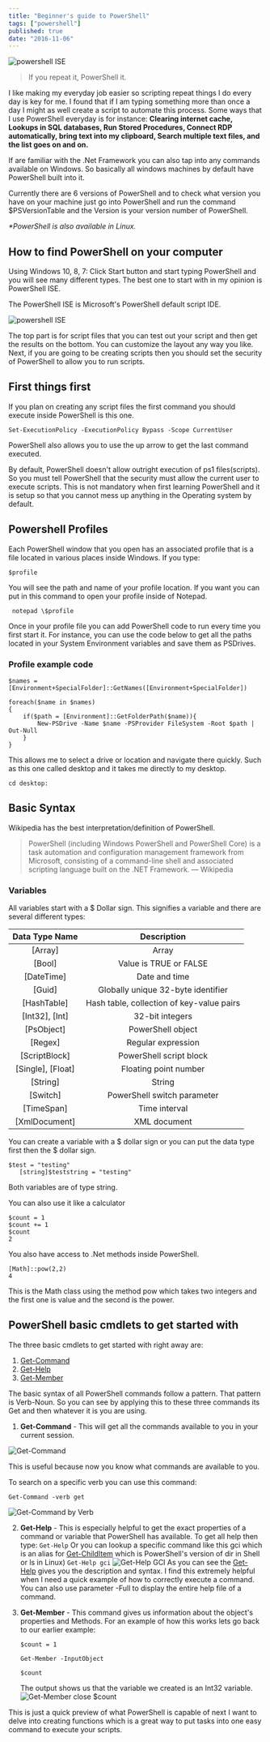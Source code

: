 ```yaml
---
title: "Beginner's guide to PowerShell"
tags: ["powershell"]
published: true
date: "2016-11-06"
---
```


![powershell ISE](../../../src/images/poshBlack.jpg)

> If you repeat it, PowerShell it.

I like making my everyday job easier so scripting repeat things I do every day is key for me. I found that if I am typing something more than once a day I might as well create a script to automate this process.
Some ways that I use PowerShell everyday is for instance:
**Clearing internet cache, Lookups in SQL databases, Run Stored Procedures, Connect RDP automatically, bring text into my clipboard, Search multiple text files, and the list goes on and on.**

If are familiar with the .Net Framework you can also tap into any commands available on Windows. So basically all windows machines by default have PowerShell built into it.

Currently there are 6 versions of PowerShell and to check what version you have on your machine just go into PowerShell and run the command \$PSVersionTable and the Version is your version number of PowerShell.

_\*PowerShell is also available in Linux._

## How to find PowerShell on your computer

Using Windows 10, 8, 7:
Click Start button and start typing PowerShell and you will see many different types. The best one to start with in my opinion is PowerShell ISE.

The PowerShell ISE is Microsoft's PowerShell default script IDE.

![powershell ISE](../../../src/images/powershellIDE.png)

The top part is for script files that you can test out your script and then get the results on the bottom. You can customize the layout any way you like.
Next, if you are going to be creating scripts then you should set the security of PowerShell to allow you to run scripts.

## First things first

If you plan on creating any script files the first command you should execute inside PowerShell is this one.

    Set-ExecutionPolicy -ExecutionPolicy Bypass -Scope CurrentUser

PowerShell also allows you to use the up arrow to get the last command executed.

By default, PowerShell doesn't allow outright execution of ps1 files(scripts). So you must tell PowerShell that the security must allow the current user to execute scripts.
This is not mandatory when first learning PowerShell and it is setup so that you cannot mess up anything in the Operating system by default.

## Powershell Profiles

Each PowerShell window that you open has an associated profile that is a file located in various places inside Windows.
If you type:

    $profile

You will see the path and name of your profile location.
If you want you can put in this command to open your profile inside of Notepad.

     notepad \$profile

Once in your profile file you can add PowerShell code to run every time you first start it. For instance, you can use the code below to get all the paths located in your System Environment variables and save them as PSDrives.

### Profile example code

    $names = [Environment+SpecialFolder]::GetNames([Environment+SpecialFolder])

    foreach($name in $names)
    {
        if($path = [Environment]::GetFolderPath($name)){
            New-PSDrive -Name $name -PSProvider FileSystem -Root $path | Out-Null
        }
    }

This allows me to select a drive or location and navigate there quickly. Such as this one called desktop and it takes me directly to my desktop.

    cd desktop:

## Basic Syntax

Wikipedia has the best interpretation/definition of PowerShell.

> PowerShell (including Windows PowerShell and PowerShell Core) is a task automation and configuration management framework from Microsoft, consisting of a command-line shell and associated scripting language built on the .NET Framework.
> &mdash; Wikipedia

### Variables

All variables start with a \$ Dollar sign. This signifies a variable and there are several different types:

|  Data Type Name   |                Description                |
| :---------------: | :---------------------------------------: |
|      [Array]      |                   Array                   |
|      [Bool]       |          Value is TRUE or FALSE           |
|    [DateTime]     |               Date and time               |
|      [Guid]       |    Globally unique 32-byte identifier     |
|    [HashTable]    | Hash table, collection of key-value pairs |
|  [Int32], [Int]   |              32-bit integers              |
|    [PsObject]     |             PowerShell object             |
|      [Regex]      |            Regular expression             |
|   [ScriptBlock]   |          PowerShell script block          |
| [Single], [Float] |           Floating point number           |
|     [String]      |                  String                   |
|     [Switch]      |        PowerShell switch parameter        |
|    [TimeSpan]     |               Time interval               |
|   [XmlDocument]   |               XML document                |

You can create a variable with a $ dollar sign or you can put the data type first then the $ dollar sign.

    $test = "testing"
       [string]$teststring = "testing"

Both variables are of type string.

You can also use it like a calculator

    $count = 1
    $count += 1
    $count
    2

You also have access to .Net methods inside PowerShell.

    [Math]::pow(2,2)
    4

This is the Math class using the method pow which takes two integers and the first one is value and the second is the power.

## PowerShell basic cmdlets to get started with

The three basic cmdlets to get started with right away are:

1. [Get-Command](http://ss64.com/ps/get-command.html)
2. [Get-Help](http://ss64.com/ps/get-help.html)
3. [Get-Member](http://ss64.com/ps/get-member.html)

The basic syntax of all PowerShell commands follow a pattern. That pattern is Verb-Noun. So you can see by applying this to these three commands its Get and then whatever it is you are using.

1. **Get-Command** - This will get all the commands available to you in your current session.

![Get-Command](../../../src/images/get_command-min.png)

This is useful because now you know what commands are available to you.

To search on a specific verb you can use this command:

    Get-Command -verb get

![Get-Command by Verb](../../../src/images/get_commandVerb-min.png)

2. **Get-Help** - This is especially helpful to get the exact properties of a command or variable that PowerShell has available.
   To get all help then type:
   `Get-Help`
   Or you can lookup a specific command like this gci which is an alias for [Get-ChildItem](http://ss64.com/ps/get-childitem.html) which is PowerShell's version of dir in Shell or ls in Linux)
   `Get-Help gci`
   ![Get-Help GCI](../../../src/images/get_helpGCI-min.png)
   As you can see the [Get-Help](http://ss64.com/ps/get-help.html) gives you the description and syntax. I find this extremely helpful when I need a quick example of how to correctly execute a command. You can also use parameter -Full to display the entire help file of a command.

3. **Get-Member** - This command gives us information about the object's properties and Methods.
   For an example of how this works lets go back to our earlier example:

   ```
   $count = 1

   Get-Member -InputObject

   $count
   ```

   The output shows us that the variable we created is an Int32 variable.
   ![Get-Member close $count](../../../src/images/get_member_count_close-min.png)

This is just a quick preview of what PowerShell is capable of next I want to delve into creating functions which is a great way to put tasks into one easy command to execute your scripts.
